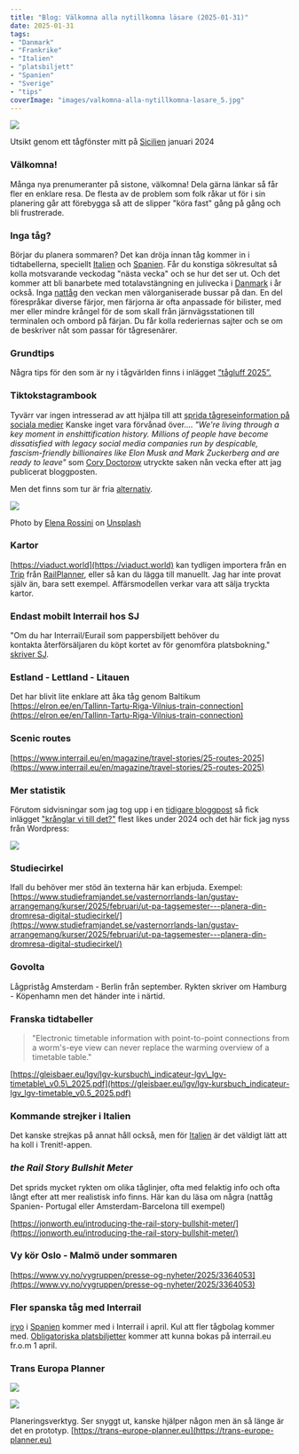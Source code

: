 ```yaml
---
title: "Blog: Välkomna alla nytillkomna läsare (2025-01-31)"
date: 2025-01-31
tags:
- "Danmark"
- "Frankrike"
- "Italien"
- "platsbiljett"
- "Spanien"
- "Sverige"
- "tips"
coverImage: "images/valkomna-alla-nytillkomna-lasare_5.jpg"
---
```


![](images/valkomna-alla-nytillkomna-lasare_5.jpg?w=1024)

<figcaption>

Utsikt genom ett tågfönster mitt på [Sicilien](https://www.trainfo.eu/sicilien-kalbrien-apulien/) januari 2024

</figcaption>

### Välkomna!

Många nya prenumeranter på sistone, välkomna! Dela gärna länkar så får fler en enklare resa. De flesta av de problem som folk råkar ut för i sin planering går att förebygga så att de slipper "köra fast" gång på gång och bli frustrerade.

### Inga tåg?

Börjar du planera sommaren? Det kan dröja innan tåg kommer in i tidtabellerna, speciellt [Italien](https://www.trainfo.eu/italien/) och [Spanien](https://www.trainfo.eu/spanien/). Får du konstiga sökresultat så kolla motsvarande veckodag "nästa vecka" och se hur det ser ut. Och det kommer att bli banarbete med totalavstängning en julivecka i [Danmark](https://www.trainfo.eu/Danmark/) i år också. Inga [nattåg](https://www.trainfo.eu/nattag/) den veckan men välorganiserade bussar på dan. En del förespråkar diverse färjor, men färjorna är ofta anpassade för bilister, med mer eller mindre krångel för de som skall från järnvägsstationen till terminalen och ombord på färjan. Du får kolla rederiernas sajter och se om de beskriver nåt som passar för tågresenärer.

### Grundtips

Några tips för den som är ny i tågvärlden finns i inlägget [”tågluff 2025”.](https://www.trainfo.eu/2025/01/19/tagluff-2025/)

### Tiktokstagrambook

Tyvärr var ingen intresserad av att hjälpa till att [sprida tågreseinformation på sociala medier](https://www.trainfo.eu/2025/01/11/sokes-social-media-manager-till-sveriges-popularaste-interrail-blogg/) Kanske inget vara förvånad över.... _"We're living through a key moment in enshittification history. Millions of people have become dissatisfied with legacy social media companies run by despicable, fascism-friendly billionaires like Elon Musk and Mark Zuckerberg and are ready to leave"_ som [Cory Doctorow](https://pluralistic.net/2025/01/23/defense-in-depth/) utryckte saken nån vecka efter att jag publicerat bloggposten.

Men det finns som tur är fria [alternativ](https://blog.elenarossini.com/the-future-of-social-is-here-a-show-and-tell-part-1-mastodon-pixelfed-2/).

![](images/valkomna-alla-nytillkomna-lasare_4.jpg?w=1024)

<figcaption>

Photo by [Elena Rossini](https://unsplash.com/@elenarossini?utm_content=creditCopyText&utm_medium=referral&utm_source=unsplash) on [Unsplash](https://unsplash.com/photos/a-person-holding-a-smart-phone-in-their-hand-9Xf-jxvfpW8?utm_content=creditCopyText&utm_medium=referral&utm_source=unsplash)

</figcaption>

### Kartor

[https://viaduct.world](https://viaduct.world) kan tydligen importera från en [Trip](https://www.trainfo.eu/en-interrail-resa-steg-for-steg/) från [RailPlanner](https://www.trainfo.eu/railplanner-appen/), eller så kan du lägga till manuellt. Jag har inte provat själv än, bara sett exempel. Affärsmodellen verkar vara att sälja tryckta kartor.

### Endast mobilt Interrail hos SJ

"Om du har Interrail/Eurail som pappersbiljett behöver du kontakta återförsäljaren du köpt kortet av för genomföra platsbokning." [skriver SJ](https://www.sj.se/kundservice/fragor-och-svar/313/eurail).

### Estland - Lettland - Litauen

Det har blivit lite enklare att åka tåg genom Baltikum [https://elron.ee/en/Tallinn-Tartu-Riga-Vilnius-train-connection](https://elron.ee/en/Tallinn-Tartu-Riga-Vilnius-train-connection)

### Scenic routes

[https://www.interrail.eu/en/magazine/travel-stories/25-routes-2025](https://www.interrail.eu/en/magazine/travel-stories/25-routes-2025)

### Mer statistik

Förutom sidvisningar som jag tog upp i en [tidigare bloggpost](https://www.trainfo.eu/2025/01/05/nytt-och-populart/) så fick inlägget ["krånglar vi till det?"](https://www.trainfo.eu/2024/08/13/kranglar-vi-till-det/) flest likes under 2024 och det här fick jag nyss från Wordpress:

![](images/valkomna-alla-nytillkomna-lasare_2.png?w=398)

### Studiecirkel

Ifall du behöver mer stöd än texterna här kan erbjuda. Exempel: [https://www.studieframjandet.se/vasternorrlands-lan/gustav-arrangemang/kurser/2025/februari/ut-pa-tagsemester---planera-din-dromresa-digital-studiecirkel/](https://www.studieframjandet.se/vasternorrlands-lan/gustav-arrangemang/kurser/2025/februari/ut-pa-tagsemester---planera-din-dromresa-digital-studiecirkel/)

### Govolta

Lågpriståg Amsterdam - Berlin från september. Rykten skriver om Hamburg - Köpenhamn men det händer inte i närtid.

### Franska tidtabeller

> "Electronic timetable information with point-to-point connections from a worm's-eye view can never replace the warming overview of a timetable table."

[https://gleisbaer.eu/lgv/lgv-kursbuch\_indicateur-lgv\_lgv-timetable\_v0.5\_2025.pdf](https://gleisbaer.eu/lgv/lgv-kursbuch_indicateur-lgv_lgv-timetable_v0.5_2025.pdf)

### Kommande strejker i Italien

Det kanske strejkas på annat håll också, men för [Italien](https://www.trainfo.eu/italien/) är det väldigt lätt att ha koll i Trenit!-appen.

### _the Rail Story Bullshit Meter_

Det sprids mycket rykten om olika tåglinjer, ofta med felaktig info och ofta långt efter att mer realistisk info finns. Här kan du läsa om några (nattåg Spanien- Portugal eller Amsterdam-Barcelona till exempel)

[https://jonworth.eu/introducing-the-rail-story-bullshit-meter/](https://jonworth.eu/introducing-the-rail-story-bullshit-meter/)

### Vy kör Oslo - Malmö under sommaren

[https://www.vy.no/vygruppen/presse-og-nyheter/2025/3364053](https://www.vy.no/vygruppen/presse-og-nyheter/2025/3364053)

### Fler spanska tåg med Interrail

[iryo](https://iryo.eu/en/) i [Spanien](https://www.trainfo.eu/spanien/) kommer med i Interrail i april. Kul att fler tågbolag kommer med. [Obligatoriska platsbiljetter](https://www.trainfo.eu/platsbiljettskrav-eller-inte/) kommer att kunna bokas på interrail.eu fr.o.m 1 april.

### Trans Europa Planner

![](images/valkomna-alla-nytillkomna-lasare_3.png?w=894)

![](images/valkomna-alla-nytillkomna-lasare_1.png?w=828)

Planeringsverktyg. Ser snyggt ut, kanske hjälper någon men än så länge är det en prototyp. [https://trans-europe-planner.eu](https://trans-europe-planner.eu)
